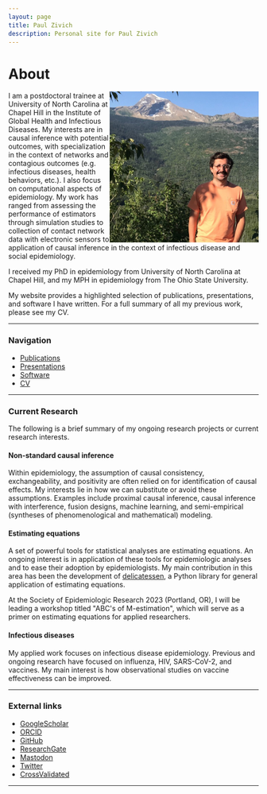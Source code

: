 ```yaml
---
layout: page
title: Paul Zivich
description: Personal site for Paul Zivich
---
```


# About

<img align="right" src="assets/images/paul_zivich_min.JPG" alt="Me" width="300">

I am a postdoctoral trainee at University of North Carolina at Chapel Hill in the Institute of Global Health and 
Infectious Diseases. My interests are in causal inference with potential outcomes, with specialization in the context 
of networks and contagious outcomes (e.g. infectious diseases, health behaviors, etc.). I also focus on computational 
aspects of epidemiology. My work has ranged from assessing the performance of estimators through simulation studies to 
collection of contact network data with electronic sensors to application of causal inference in the context of 
infectious disease and social epidemiology. 

I received my PhD in epidemiology from University of North Carolina at Chapel Hill, and my MPH in 
epidemiology from The Ohio State University. 

My website provides a highlighted selection of publications, presentations, and software I have written. For a full 
summary of all my previous work, please see my CV.

------------------
### Navigation

- [Publications](pages/publications.html)
- [Presentations](pages/presentations.html)
- [Software](pages/software.html)
- [CV](https://pzivich.github.io/assets/cv/pzivich_CV.pdf)

------------------

### Current Research

The following is a brief summary of my ongoing research projects or current research interests.

#### Non-standard causal inference

Within epidemiology, the assumption of causal consistency, exchangeability, and positivity are often relied on for 
identification of causal effects. My interests lie in how we can substitute or avoid these assumptions. Examples 
include proximal causal inference, causal inference with interference, fusion designs, machine learning, and 
semi-empirical (syntheses of phenomenological and mathematical) modeling. 

#### Estimating equations

A set of powerful tools for statistical analyses are estimating equations. An ongoing interest is in application of 
these tools for epidemiologic analyses and to ease their adoption by epidemiologists. My main contribution in this 
area has been the development of [delicatessen](https://deli.readthedocs.io/en/latest/), a Python library for general 
application of estimating equations.

At the Society of Epidemiologic Research 2023 (Portland, OR), I will be leading a workshop titled "ABC's of 
M-estimation", which will serve as a primer on estimating equations for applied researchers.

#### Infectious diseases

My applied work focuses on infectious disease epidemiology. Previous and ongoing research have focused on influenza,
HIV, SARS-CoV-2, and vaccines. My main interest is how observational studies on vaccine effectiveness can be improved.

------------------

### External links

- [GoogleScholar](https://scholar.google.com/citations?user=hbU-gZ0AAAAJ&hl=en)
- [ORCID](https://orcid.org/0000-0002-9932-1095)
- [GitHub](https://github.com/pzivich)
- [ResearchGate](https://www.researchgate.net/profile/Paul-Zivich)
- [Mastodon](https://qoto.org/@PausalZ)
- [Twitter](https://twitter.com/PausalZ)
- [CrossValidated](https://stats.stackexchange.com/users/247479/pzivich)

------------------
